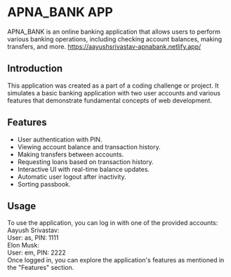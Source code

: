 # APNA_BANK APP
APNA_BANK is an online banking application that allows users to perform various banking operations, including checking account balances, making transfers, and more.
https://aayushsrivastav-apnabank.netlify.app/

## Introduction
This application was created as a part of a coding challenge or project. It simulates a basic banking application with two user accounts and various features that demonstrate fundamental concepts of web development.

## Features

- User authentication with PIN.
- Viewing account balance and transaction history.
- Making transfers between accounts.
- Requesting loans based on transaction history.
- Interactive UI with real-time balance updates.
- Automatic user logout after inactivity.
- Sorting passbook. 



## Usage
To use the application, you can log in with one of the provided accounts:
</br> Aayush Srivastav:
</br> User: as, PIN: 1111
</br> Elon Musk:
</br> User: em, PIN: 2222
</br> Once logged in, you can explore the application's features as mentioned in the "Features" section.
